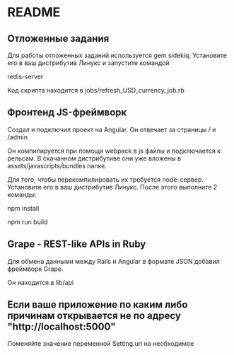 # README

## Отложенные задания

Для работы отложенных заданий используется gem sidekiq.
Установите его в ваш дистрибутив Линукс и запустите командой

redis-server


Код скрипта находится в jobs/refresh_USD_currency_job.rb

## Фронтенд JS-фреймворк

Создал и подключил проект на Angular. Он отвечает за страницы / и /admin

Он компилируется при помощи webpack в js файлы и подключается к рельсам. 
В скачанном дистрибутиве они уже вложены в assets/javascripts/bundles папке.

Для того, чтобы перекомпилировать их требуется node-сервер. Установите его в ваш дистрибутив Линукс.
После этого выполните 2 команды: 

npm install

npm run build

## Grape - REST-like APIs in Ruby

Для обмена данными между Rails и Angular в формате JSON добавил фреймворк Grape.

Он находится в lib/api

## Если ваше приложение по каким либо причинам открывается не по адресу "http://localhost:5000"

Поменяйте значение переменной Setting.uri на необходимое